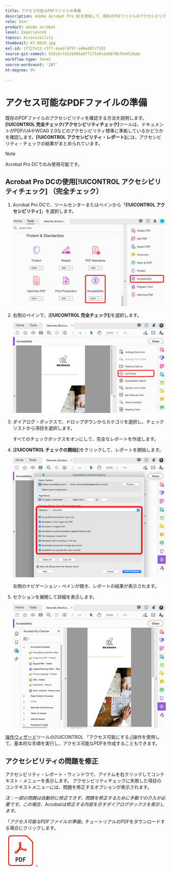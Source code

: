 ```yaml
---
title: アクセス可能なPDFファイルの準備
description: Adobe Acrobat Pro DCを使用して、既存のPDFファイルのアクセシビリティを確認します
role: User
product: adobe acrobat
level: Experienced
topics: Accessibility
thumbnail: KT-6829.jpg
exl-id: 1f72fe22-c3f7-4aad-8f57-a48ed8fc7193
source-git-commit: 018cbcfd1d1605a8ff175a0cda98f0bfb4d528a8
workflow-type: tm+mt
source-wordcount: '267'
ht-degree: 0%

---
```


# アクセス可能なPDFファイルの準備

既存のPDFファイルのアクセシビリティを確認する方法を説明します。 **[!UICONTROL 完全チェック/アクセシビリティチェック]**&#x200B;ツールは、ドキュメントがPDF/UAやWCAG 2.0などのアクセシビリティ標準に準拠しているかどうかを確認します。**[!UICONTROL アクセシビリティ・レポート]**&#x200B;には、アクセシビリティ・チェックの結果がまとめられています。

>[!NOTE]
>
>Acrobat Pro DCでのみ使用可能です。

## Acrobat Pro DCの使用[!UICONTROL アクセシビリティチェック] （完全チェック）

1. Acrobat Pro DCで、ツールセンターまたはペインから「**[!UICONTROL アクセシビリティ]**」を選択します。

   ![アクセシビリティ手順1](../assets/Accessibility_1.png)

1. 右側のペインで、[**[!UICONTROL 完全チェック]**]を選択します。

   ![アクセシビリティ手順2](../assets/Accessibility_2.png)

1. ダイアログ・ボックスで、ドロップダウンからカテゴリを選択し、チェックリストから項目を選択します。

   すべてのチェックボックスをオンにして、完全なレポートを作成します。

1. [**[!UICONTROL チェックの開始]**]をクリックして、レポートを開始します。

   ![アクセシビリティ手順3](../assets/Accessibility_3.png)

   左側のナビゲーション・ペインが開き、レポートの結果が表示されます。

1. セクションを展開して詳細を表示します。

   ![アクセシビリティ手順4](../assets/Accessibility_4.png)

[操作ウィザード](https://experienceleague.adobe.com/docs/document-cloud-learn/acrobat-learning/advanced-tasks/action.html)ツールの[!UICONTROL 「アクセス可能にする」]操作を使用して、基本的な手順を実行し、アクセス可能なPDFを作成することもできます。

## アクセシビリティの問題を修正

アクセシビリティ・レポート・ウィンドウで、アイテムを右クリックしてコンテキスト・メニューを表示します。 アクセシビリティチェックに失敗した項目のコンテキストメニューには、問題を修正するオプションが表示されます。

*注：一部の問題は自動的に修正できず、問題を修正するために手動での介入が必要です。この場合、Acrobatは修正する内容を示すダイアログボックスを表示します。*

「*アクセス可能なPDFファイルの準備*」チュートリアルのPDFをダウンロードする場合にクリックします。

[![アクセシビリティチュートリアルのダウンロード](../assets/acrobat_PDF_96.png)](../assets/AcrobatDCAccessible.pdf)。
